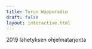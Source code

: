 ```yaml
---
title: Turun Wappuradio
draft: false
layout: interactive.html
---
```


<div class="Subtitle">2019 lähetyksen ohjelmatarjonta</div>